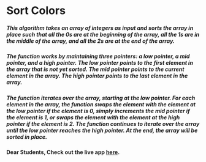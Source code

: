 # Sort Colors

##### This algorithm takes an array of integers as input and sorts the array in place such that all the 0s are at the beginning of the array, all the 1s are in the middle of the array, and all the 2s are at the end of the array.

##### The function works by maintaining three pointers: a low pointer, a mid pointer, and a high pointer. The low pointer points to the first element in the array that is not yet sorted. The mid pointer points to the current element in the array. The high pointer points to the last element in the array.

##### The function iterates over the array, starting at the low pointer. For each element in the array, the function swaps the element with the element at the low pointer if the element is 0, simply increments the mid pointer if the element is 1, or swaps the element with the element at the high pointer if the element is 2. The function continues to iterate over the array until the low pointer reaches the high pointer. At the end, the array will be sorted in place.

#### Dear Students, Check out the live app [here](https://kdeepika-brs.github.io/Sort-Colors/).


